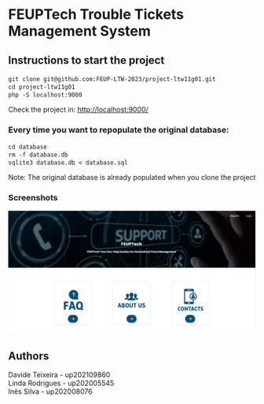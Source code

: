 # FEUPTech Trouble Tickets Management System

## Instructions to start the project

```
git clone git@github.com:FEUP-LTW-2023/project-ltw11g01.git
cd project-ltw11g01
php -S localhost:9000
```
Check the project in:
[http://localhost:9000/](http://localhost:9000/)

### Every time you want to repopulate the original database:

```
cd database
rm -f database.db
sqlite3 database.db < database.sql
```

Note: The original database is already populated when you clone the project


### Screenshots


![../screenshots/index.png](screenshots/index.png)




## Authors

Davide Teixeira - up202109860
<br>
Linda Rodrigues - up202005545
<br>
Inês Silva - up202008076




<!--[![Open in Visual Studio Code](https://classroom.github.com/assets/open-in-vscode-c66648af7eb3fe8bc4f294546bfd86ef473780cde1dea487d3c4ff354943c9ae.svg)](https://classroom.github.com/online_ide?assignment_repo_id=10557410&assignment_repo_type=AssignmentRepo) --!>
